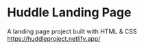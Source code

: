 # Huddle Landing Page

A landing page project built with HTML & CSS https://huddleproject.netlify.app/
